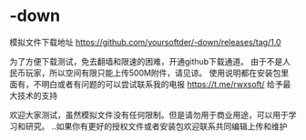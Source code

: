 # -down
模拟文件下载地址
https://github.com/yoursoftder/-down/releases/tag/1.0

为了方便下载测试，免去翻墙和限速的困难，开通github下载通道。
由于不是人民币玩家，所以空间有限只能上传500M附件，请见谅。
使用说明都在安装包里面有，不明白或者有问题的可以尝试联系我的电报 https://t.me/rwxsoft/ 给予最大技术的支持

欢迎大家测试，虽然模拟文件没有任何限制。但是请勿用于商业用途，可以用于学习和研究。
..如果你有更好的授权文件或者安装包欢迎联系共同编辑上传和维护
